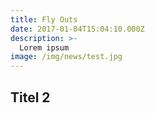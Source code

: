 ```yaml
---
title: Fly Outs
date: 2017-01-04T15:04:10.000Z
description: >-
  Lorem ipsum
image: /img/news/test.jpg
---
```


## Titel 2